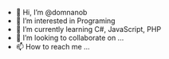 - 👋 Hi, I’m @domnanob
- 👀 I’m interested in Programing
- 🌱 I’m currently learning C#, JavaScript, PHP
- 💞️ I’m looking to collaborate on ...
- 📫 How to reach me ...

<!---
domnanob/domnanob is a ✨ special ✨ repository because its `README.md` (this file) appears on your GitHub profile.
You can click the Preview link to take a look at your changes.
--->
